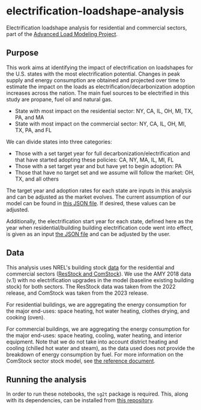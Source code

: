 # electrification-loadshape-analysis
Electrification loadshape analysis for residential and commercial sectors, part of the [Advanced Load Modeling Project](https://gismo.slac.stanford.edu/research/alm-advanced-load-modeling).

## Purpose
This work aims at identifying the impact of electrification on loadshapes for the U.S. states with the most electrification potential. Changes in peak supply and energy consumption are obtained and projected over time to estimate the impact on the loads as electrification/decarbonization adoption increases across the nation. The main fuel sources to be electrified in this study are propane, fuel oil and natural gas.

- State with most impact on the residential sector:  NY, CA, IL, OH, MI, TX, PA, and MA 
- State with most impact on the commercial sector: NY, CA, IL, OH, MI, TX, PA, and FL
  
We can divide states into three categories:
- Those with a set target year for full decarbonization/electrification and that have started adopting these policies: CA, NY, MA, IL, MI, FL
- Those with a set target year and but have yet to begin adoption: PA
- Those that have no target set and we assume will follow the market: OH, TX, and all others

The target year and adoption rates for each state are inputs in this analysis and can be adjusted as the market evolves. The current assumption of our model can be found in [this JSON file](https://github.com/slacgismo/electrification-loadshape-analysis/blob/main/task2_report_national/inputs.json). If desired, these values can be adjusted.

Additionally, the electrification start year for each state, defined here as the year when residential/building building electrification code went into effect, is given as an input [the JSON file](https://github.com/slacgismo/electrification-loadshape-analysis/blob/main/task2_report_national/inputs.json) and can be adjusted by the user.

## Data
This analysis uses NREL's building stock [data](https://data.openei.org/s3_viewer?bucket=oedi-data-lake&prefix=nrel-pds-building-stock) for the residential and commercial sectors ([ResStock and ComStock](https://www.nrel.gov/buildings/end-use-load-profiles.html)). We use the AMY 2018 data (v.1) with no electrification upgrades in the model (baseline existing building stock) for both sectors. The ResStock data was taken from the 2022 release, and ComStock was taken from the 2023 release.

For residential buildings, we are aggregating the energy consumption for the major end-uses: space heating, hot water heating, clothes drying, and cooking (oven).

For commercial buildings, we are aggregating the energy consumption for the major end-uses: space heating, cooling, water heating, and interior equipment. Note that we do not take into account district heating and cooling (chilled hot water and steam), as the data used does not provide the breakdown of energy consumption by fuel. For more information on the ComStock sector stock model, see [the reference document](https://www.osti.gov/biblio/1967948).

## Running the analysis
In order to run these notebooks, the `sg2t` package is required. This, along with its dependencies, can be installed from [this repository](https://github.com/slacgismo/sg2t/tree/main).
